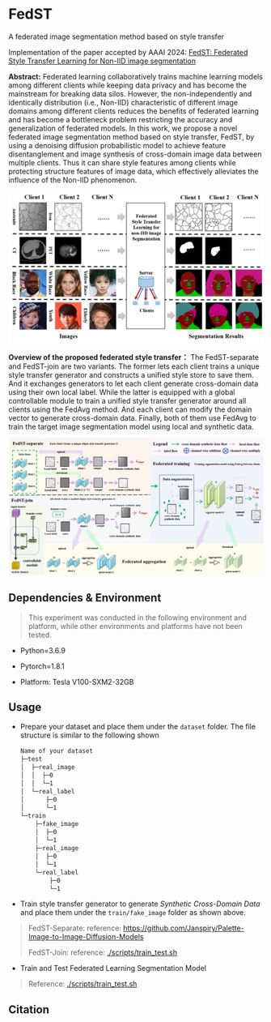 # FedST
A federated image segmentation method based on style transfer

Implementation of the paper accepted by AAAI 2024: [FedST: Federated Style Transfer Learning for Non-IID image segmentation]()

**Abstract:** Federated learning collaboratively trains machine learning models among different clients while keeping data privacy and has become the mainstream for breaking data silos. However, the non-independently and identically distribution (i.e., Non-IID) characteristic of different image domains among different clients reduces the benefits of federated learning and has become a bottleneck problem restricting the accuracy and generalization of federated models. In this work, we propose a novel federated image segmentation method based on style transfer, FedST, by using a denoising diffusion probabilistic model to achieve feature disentanglement and image synthesis of cross-domain image data between multiple clients. Thus it can share style features among clients while protecting structure features of image data, which effectively alleviates the influence of the Non-IID phenomenon. 

![Abstract](./docs/Abstract.png)

**Overview of the proposed federated style transfer：** The FedST-separate and FedST-join are two variants. The former lets each client trains a unique style transfer generator and constructs a unified style store to save them. And it exchanges generators to let each client generate cross-domain data using their own local label. While the latter is equipped with a global controllable module to train a unified style transfer generator around all clients using the FedAvg method. And each client can modify the domain vector to generate cross-domain data. Finally, both of them use FedAvg to train the target image segmentation model using local and synthetic data.

![Network](./docs/Network.png)

## Dependencies & Environment
> This experiment was conducted in the following environment and platform, while other environments and platforms have not been tested.
- Python=3.6.9
- Pytorch=1.8.1

- Platform: Tesla V100-SXM2-32GB

## Usage

- Prepare your dataset and place them under the `dataset` folder. The file structure is similar to the following shown

  ```
  Name of your dataset
  ├─test
  │  ├─real_image
  │  │  ├─0
  │  │  └─1
  │  └─real_label
  │      ├─0
  │      └─1
  └─train
      ├─fake_image
      │  ├─0
      │  └─1
      ├─real_image
      │  ├─0
      │  └─1
      └─real_label
          ├─0
          └─1
  ```

- Train style transfer generator to generate *Synthetic Cross-Domain Data* and place them under the `train/fake_image` folder as shown above.
> FedST-Separate: reference: https://github.com/Janspiry/Palette-Image-to-Image-Diffusion-Models
> 
> FedST-Join: reference: [./scripts/train_test.sh](./scripts/train_test.sh)

- Train and Test Federated Learning Segmentation Model
> Reference: [./scripts/train_test.sh](./scripts/train_test.sh)


## Citation

